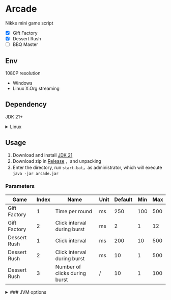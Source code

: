 # Arcade
Nikke mini game script   
- [x] Gift Factory
- [x] Dessert Rush
- [ ] BBQ Master

## Env
1080P resolution
- Windows
- Linux X.Org streaming

## Dependency
JDK 21+
<details>
<summary>Linux</summary>
xdotool
</details>

## Usage
1. Download and install [JDK 21](https://www.oracle.com/cn/java/technologies/downloads/#java21)
2. Download zip in [Release](https://github.com/zunpiau/arcade/releases) ，and unpacking
3. Enter the directory, run `start.bat`，as administrator, which will execute `java -jar arcade.jar`   

### Parameters

| Game         | Index | Name                          | Unit | Default | Min | Max |
|--------------|-------|-------------------------------|------|---------|-----|-----|
| Gift Factory | 1     | Time per round                | ms   | 250     | 100 | 500 |
| Gift Factory | 2     | Click interval during burst   | ms   | 2       | 1   | 12  |
| Dessert Rush | 1     | Click interval                | ms   | 200     | 10  | 500 |
| Dessert Rush | 2     | Click interval during burst   | ms   | 10      | 1   | 500 |
| Dessert Rush | 3     | Number of clicks during burst | /    | 10      | 1   | 100 |


<details>
<summary>### JVM options</summary>

| Option        | Usage                                                 | Default                  |
|---------------|-------------------------------------------------------|--------------------------|
| arcade.debug  | Output image recognite results in the debug directory | false                    |
| arcade.title  | Specify the game process title                        | "Nikke" \| "- Moonlight" |
| arcade.opencv | Specify the OpenCV library path                       |                          |
</details>
